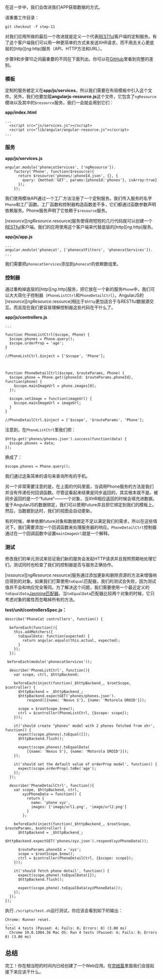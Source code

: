 在这一步中，我们会改进我们APP获取数据的方式。

请重置工作目录：

    git checkout -f step-11

对我们应用所做的最后一个改进就是定义一个代表[RESTful][]客户端的定制服务。有了这个客户端我们可以用一种更简单的方式来发送XHR请求，而不用去关心更底层的[$http][ng.$http]服务（API、HTTP方法和URL）。

步骤9和步骤10之间最重要的不同在下面列出。你可以在[GitHub][]里看到完整的差别。

### 模板

定制的服务被定义在**app/js/services**，所以我们需要在布局模板中引入这个文件。另外，我们也要加载**angularjs-resource.js**这个文件，它包含了`ngResource`模块以及其中的`$resource`服务，我们一会就会用到它们：

**app/index.html**

    ...
      <script src="js/services.js"></script>
      <script src="lib/angular/angular-resource.js"></script>
    ...

### 服务

**app/js/services.js**

    angular.module('phonecatServices', ['ngResource']).
        factory('Phone', function($resource){
          return $resource('phones/:phoneId.json', {}, {
            query: {method:'GET', params:{phoneId:'phones'}, isArray:true}
          });
        });

我们使用模块API通过一个工厂方法注册了一个定制服务。我们传入服务的名字`Phone`和工厂函数。工厂函数和控制器构造函数差不多，它们都通过函数参数声明依赖服务。Phone服务声明了它依赖于`$resource`服务。

[$resource][ngResource.$resource]服务使得用短短的几行代码就可以创建一个[RESTful][]客户端。我们的应用使用这个客户端来代替底层的[$http][ng.$http]服务。

**app/js/app.js**

    ...
    angular.module('phonecat', ['phonecatFilters', 'phonecatServices']).
    ...

我们需要把`phonecatServices`添加到`phonecat`的依赖数组里。

### 控制器

通过重构掉底层的[$http][ng.$http]服务，把它放在一个新的服务`Phone`中，我们可以大大简化子控制器（`PhoneListCtrl`和`PhoneDetailCtrl`）。AngularJS的[$resource][ngResource.$resource]相比于`$http`更加适合于与RESTful数据源交互。而且现在我们更容易理解控制器这些代码在干什么了。

**app/js/controllers.js**

    ...

    function PhoneListCtrl($scope, Phone) {
      $scope.phones = Phone.query();
      $scope.orderProp = 'age';
    }

    //PhoneListCtrl.$inject = ['$scope', 'Phone'];



    function PhoneDetailCtrl($scope, $routeParams, Phone) {
      $scope.phone = Phone.get({phoneId: $routeParams.phoneId}, function(phone) {
        $scope.mainImageUrl = phone.images[0];
      });

      $scope.setImage = function(imageUrl) {
        $scope.mainImageUrl = imageUrl;
      }
    }

    //PhoneDetailCtrl.$inject = ['$scope', '$routeParams', 'Phone'];

注意到，在`PhoneListCtrl`里我们把：

    $http.get('phones/phones.json').success(function(data) {
      $scope.phones = data;
    });

换成了：

    $scope.phones = Phone.query();

我们通过这条简单的语句来查询所有的手机。

另一个非常需要注意的是，在上面的代码里面，当调用Phone服务的方法是我们并没有传递任何回调函数。尽管这看起来结果是同步返回的，其实根本就不是。被同步返回的是一个“future”——一个对象，当XHR相应返回的时候会填充进数据。鉴于AngularJS的数据绑定，我们可以使用future并且把它绑定到我们的模板上。然后，当数据到达时，我们的视图会自动更新。

有的时候，单单依赖future对象和数据绑定不足以满足我们的需求，所以在这些情况下，我们需要添加一个回调函数来处理服务器的响应。`PhoneDetailCtrl`控制器通过在一个回调函数中设置`mainImageUrl`就是一个解释。

### 测试

修改我们的单元测试来验证我们新的服务会发起HTTP请求并且按照预期地处理它们。测试同时也检查了我们的控制器是否与服务正确协作。

[$resource][ngResource.$resource]服务通过添加更新和删除资源的方法来增强响应得到的对象。如果我们打算使用`toEqual`匹配器，我们的测试会失败，因为测试值并不会和响应完全等同。为了解决这个问题，我们需要使用一个最近定义的`toEqualData`[Jasmine匹配器][]。当`toEqualData`匹配器比较两个对象的时候，它只考虑对象的属性而忽略掉所有的方法。

**test/unit/controllersSpec.js：**

    describe('PhoneCat controllers', function() {

      beforeEach(function(){
        this.addMatchers({
          toEqualData: function(expected) {
            return angular.equals(this.actual, expected);
          }
        });
      });

     beforeEach(module('phonecatServices'));

      describe('PhoneListCtrl', function(){
        var scope, ctrl, $httpBackend;

        beforeEach(inject(function(_$httpBackend_, $rootScope, $controller) {
          $httpBackend = _$httpBackend_;
          $httpBackend.expectGET('phones/phones.json').
              respond([{name: 'Nexus S'}, {name: 'Motorola DROID'}]);

          scope = $rootScope.$new();
          ctrl = $controller(PhoneListCtrl, {$scope: scope});
        }));

        it('should create "phones" model with 2 phones fetched from xhr', function() {
          expect(scope.phones).toEqual([]);
          $httpBackend.flush();

          expect(scope.phones).toEqualData(
              [{name: 'Nexus S'}, {name: 'Motorola DROID'}]);
        });

        it('should set the default value of orderProp model', function() {
          expect(scope.orderProp).toBe('age');
        });
      });

      describe('PhoneDetailCtrl', function(){
        var scope, $httpBackend, ctrl,
            xyzPhoneData = function() {
              return {
                name: 'phone xyz',
                images: ['image/url1.png', 'image/url2.png']
              }
            };

        beforeEach(inject(function(_$httpBackend_, $rootScope, $routeParams, $controller) {
          $httpBackend = _$httpBackend_;
          $httpBackend.expectGET('phones/xyz.json').respond(xyzPhoneData());

          $routeParams.phoneId = 'xyz';
          scope = $rootScope.$new();
          ctrl = $controller(PhoneDetailCtrl, {$scope: scope});
        }));

        it('should fetch phone detail', function() {
          expect(scope.phone).toEqualData({});
          $httpBackend.flush();

          expect(scope.phone).toEqualData(xyzPhoneData());
        });
      });
    });

执行`./scripts/test.sh`运行测试，你应该会看到如下的输出：

    Chrome: Runner reset.
    ....
    Total 4 tests (Passed: 4; Fails: 0; Errors: 0) (3.00 ms)
      Chrome 19.0.1084.36 Mac OS: Run 4 tests (Passed: 4; Fails: 0; Errors 0) (3.00 ms)

## 总结

完工！你在相当短的时间内已经创建了一个Web应用。在[完结篇][the_end]里面我们会提起接下来应该干什么。

[RESTful]: http://en.wikipedia.org/wiki/Representational_State_Transfer
[ng.$http]: http://code.angularjs.org/1.1.0/docs/api/ng.$http
[GitHub]: https://github.com/angular/angular-phonecat/compare/step-10...step-11
[ngResource.$resource]: http://code.angularjs.org/1.1.0/docs/api/ngResource.$resource
[Jasmine匹配器]: http://pivotal.github.com/jasmine/jsdoc/symbols/jasmine.Matchers.html
[the_end]: http://angularjs.cn/A00f
